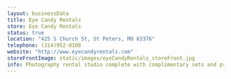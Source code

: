 ```yaml
---
layout: businessData
title: Eye Candy Rentals
store: Eye Candy Rentals
status: true
location: "425 S Church St, St Peters, MO 63376"
telephone: (314)952-0108
website: "http://www.eyecandyrentals.com"
storeFrontImage: static/images/eyeCandyRentals_storeFront.jpg
info: Photography rental studio complete with complimentary sets and props
---
```

